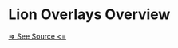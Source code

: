 # Lion Overlays Overview

[=> See Source <=](../../../docs/fundamentals/systems/overlays/overview.md)
